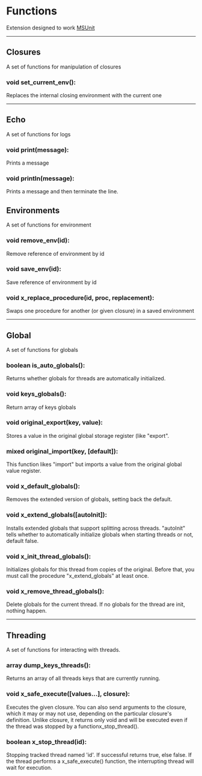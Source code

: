 # Functions

Extension designed to work [MSUnit](https://github.com/Anatoliy057/MSUnit)

***

## Closures
A set of functions for manipulation of closures

### void set\_current\_env():
Replaces the internal closing environment with the current one

***

## Echo
A set of functions for logs

### void print(message):
Prints a message

### void println(message):
Prints a message and then terminate the line.

## Environments
A set of functions for environment

### void remove\_env(id):
Remove reference of environment by id

### void save\_env(id):
Save reference of environment by id

### void x\_replace\_procedure(id, proc, replacement):
Swaps one procedure for another (or given closure) in a saved environment

***

## Global
A set of functions for globals

### boolean is\_auto\_globals():
Returns whether globals for threads are automatically initialized.

### void keys\_globals():
Return array of keys globals

### void original\_export(key, value):
Stores a value in the original global storage register (like "export".

### mixed original\_import(key, [default]):
This function likes "import" but imports a value from the original global value register.

### void x\_default\_globals():
Removes the extended version of globals, setting back the default.

### void x\_extend\_globals([autoInit]):
Installs extended globals that support splitting across threads. "autoInit" tells whether to automatically initialize globals when starting threads or not, default false.

### void x\_init\_thread\_globals():
Initializes globals for this thread from copies of the original. Before that, you must call the procedure "x_extend_globals" at least once.

### void x\_remove\_thread\_globals():
Delete globals for the current thread. If no globals for the thread are init, nothing happen.

***

## Threading
A set of functions for interacting with threads.

### array dump\_keys\_threads():
Returns an array of all threads keys that are currently running.

### void x\_safe\_execute([values...], closure):
Executes the given closure. You can also send arguments to the closure, which it may or may not use, depending on the particular closure's definition. Unlike closure, it returns only void and will be executed even if the thread was stopped by a functionx_stop_thread().

### boolean x\_stop\_thread(id):
Stopping tracked thread named 'id'. If successful returns true, else false. If the thread performs a x_safe_execute() function, the interrupting thread will wait for execution.
